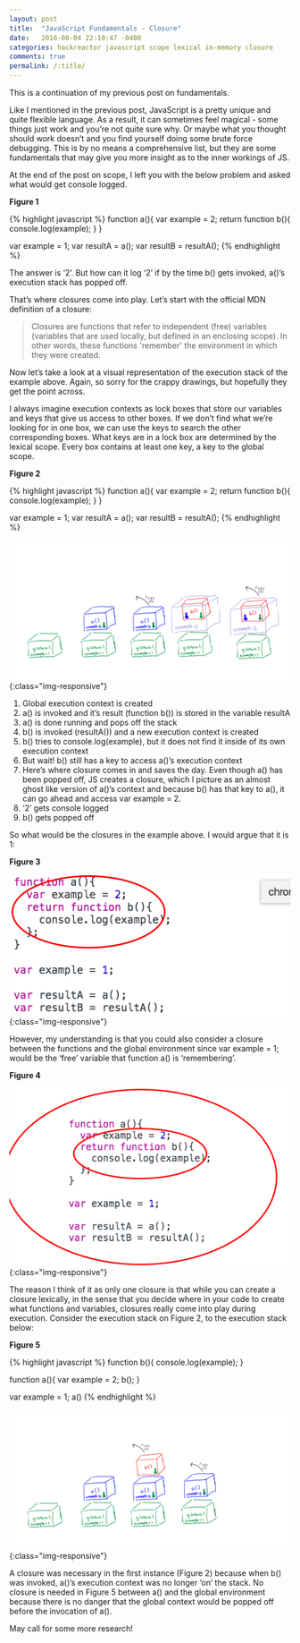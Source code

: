 ```yaml
---
layout: post
title:  "JavaScript Fundamentals - Closure"
date:   2016-08-04 22:10:47 -0400
categories: hackreactor javascript scope lexical in-memory closure
comments: true
permalink: /:title/
---
```


This is a continuation of my previous post on fundamentals.

Like I mentioned in the previous post, JavaScript is a pretty unique and quite flexible language. As a result, it can sometimes feel magical - some things just work and you’re not quite sure why. <!--excerpt-->Or maybe what you thought should work doesn’t and you find yourself doing some brute force debugging. This is by no means a comprehensive list, but they are some fundamentals that may give you more insight as to the inner workings of JS.

At the end of the post on scope, I left you with the below problem and asked what would get console logged.

**Figure 1**

{% highlight javascript %}
function a(){
    var example = 2;
    return function b(){
      console.log(example);
    }
}

var example = 1;
var resultA = a();
var resultB = resultA();
{% endhighlight %}

The answer is ‘2’. But how can it log ‘2’ if by the time b() gets invoked, a()’s execution stack has popped off.

That’s where closures come into play. Let’s start with the official MDN definition of a closure:

>Closures are functions that refer to independent (free) variables (variables that are used locally, but defined in an enclosing scope). In other words, these functions 'remember' the environment in which they were created.

Now let’s take a look at a visual representation of the execution stack of the example above. Again, so sorry for the crappy drawings, but hopefully they get the point across.

I always imagine execution contexts as lock boxes that store our variables and keys that give us access to other boxes. If we don’t find what we’re looking for in one box, we can use the keys to search the other corresponding boxes. What keys are in a lock box are determined by the lexical scope. Every box contains at least one key, a key to the global scope.

**Figure 2**

{% highlight javascript %}
function a(){
    var example = 2;
    return function b(){
      console.log(example);
    }
}

var example = 1;
var resultA = a();
var resultB = resultA();
{% endhighlight %}

![/downloads/scopeIllust.png](/downloads/scopeIllust.png){:class="img-responsive"}

1. Global execution context is created
2. a() is invoked and it’s result (function b()) is stored in the variable resultA
3. a() is done running and pops off the stack
4. b() is invoked (resultA()) and a new execution context is created
5. b() tries to console.log(example), but it does not find it inside of its own execution context
6. But wait! b() still has a key to access a()’s execution context
7. Here’s where closure comes in and saves the day. Even though a() has been popped off, JS creates a closure, which I picture as an almost ghost like version of a()’s context and because b() has that key to a(), it can go ahead and access var example = 2.
8. ‘2’ gets console logged
9. b() gets popped off

So what would be the closures in the example above. I would argue that it is 1:

**Figure 3**

![/downloads/closure1.png](/downloads/closure1.png){:class="img-responsive"}

However, my understanding is that you could also consider a closure between the functions and the global environment since var example = 1; would be the ‘free’ variable that function a() is ‘remembering’.

**Figure 4**

![/downloads/closure2.png](/downloads/closure2.png){:class="img-responsive"}

The reason I think of it as only one closure is that while you can create a closure lexically, in the sense that you decide where in your code to create what functions and variables, closures really come into play during execution. Consider the execution stack on Figure 2, to the execution stack below:

**Figure 5**

{% highlight javascript %}
function b(){
  console.log(example);
}

function a(){
    var example = 2;
    b();
}

var example = 1;
a()
{% endhighlight %}

![/downloads/closure5.png](/downloads/closure5.png){:class="img-responsive"}

A closure was necessary in the first instance (Figure 2) because when b() was invoked, a()’s execution context was no longer ‘on’ the stack. No closure is needed in Figure 5 between a() and the global environment because there is no danger that the global context would be popped off before the invocation of a().

May call for some more research!